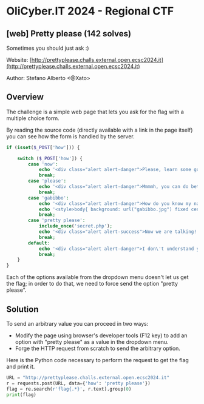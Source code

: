 # OliCyber.IT 2024 - Regional CTF

## [web] Pretty please (142 solves)

Sometimes you should just ask :)

Website: [http://prettyplease.challs.external.open.ecsc2024.it](http://prettyplease.challs.external.open.ecsc2024.it)

Author: Stefano Alberto <@Xato>

## Overview

The challenge is a simple web page that lets you ask for the flag with a multiple choice form.

By reading the source code (directly available with a link in the page itself) you can see how the form is handled by the server.

```php
if (isset($_POST['how'])) {

    switch ($_POST['how']) {
        case 'now':
            echo '<div class="alert alert-danger">Please, learn some good manners</div>';
            break;
        case 'please':
            echo '<div class="alert alert-danger">Mmmmh, you can do better</div>';
            break;
        case 'gabibbo':
            echo '<div class="alert alert-danger">How do you know my name?!</div>';
            echo '<style>body{ background: url("gabibbo.jpg") fixed center; background-size: cover } form, h3 {background-color: white}</style>';
            break;
        case 'pretty please':
            include_once('secret.php');
            echo '<div class="alert alert-success">Now we are talking! ' . $FLAG . '</div>';
            break;
        default:
            echo '<div class="alert alert-danger">I don\'t understand you...</div>';
            break;
    }
}
```

Each of the options available from the dropdown menu doesn't let us get the flag; in order to do that, we need to force send the option "pretty please".

## Solution

To send an arbitrary value you can proceed in two ways:

- Modify the page using browser's developer tools (F12 key) to add an option with "pretty please" as a value in the dropdown menu.
- Forge the HTTP request from scratch to send the arbitrary option.

Here is the Python code necessary to perform the request to get the flag and print it.

```python
URL = "http://prettyplease.challs.external.open.ecsc2024.it"
r = requests.post(URL, data={'how': 'pretty please'})
flag = re.search(r'flag{.*}', r.text).group(0)
print(flag)
```
